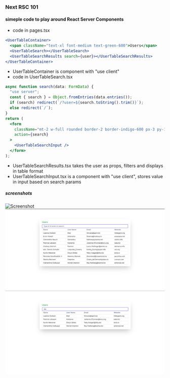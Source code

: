 ### Next RSC 101

#### simeple code to play around React Server Components

- code in pages.tsx

```jsx
<UserTableContainer>
  <span className="text-xl font-medium text-green-600">Users</span>
  <UserTableSearch></UserTableSearch>
  <UserTableSearchResults search={user}></UserTableSearchResults>
</UserTableContainer>
```

- UserTableContainer is component with "use client"
- code in UserTableSearch.tsx

```jsx
async function search(data: FormData) {
  "use server";
  const { search } = Object.fromEntries(data.entries());
  if (search) redirect(`/?user=${search.toString().trim()}`);
  else redirect(`/`);
}
return (
  <form
    className="mt-2 w-full rounded border-2 border-indigo-600 px-3 py-1 transition duration-300 focus-within:ring-1 focus-within:ring-indigo-600 focus-within:ring-offset-2 focus-within:ring-offset-indigo-50"
    action={search}
  >
    <UserTableSearchInput />
  </form>
);
```

- UserTableSearchResults.tsx takes the user as props, filters and displays in table format
- UserTableSearchInput.tsx is a component with "use client", stores value in input based on search params

##### screenshots

![Screenshot](https://github.com/gouthamrangarajan/reactjs/blob/main/next-rsc-101/react_rsc.gif)
![Screenshot](https://github.com/gouthamrangarajan/reactjs/blob/main/next-rsc-101/Screenshot1.png)
![Screenshot](https://github.com/gouthamrangarajan/reactjs/blob/main/next-rsc-101/Screenshot2.png)
